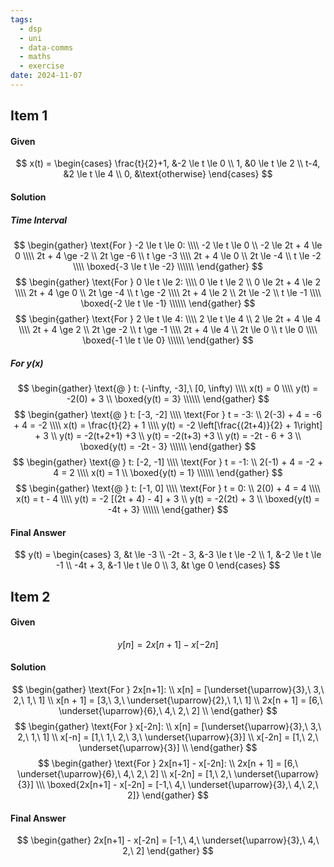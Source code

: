 ```yaml
---
tags:
  - dsp
  - uni
  - data-comms
  - maths
  - exercise
date: 2024-11-07
---
```

## Item 1
#### Given
$$
x(t) = \begin{cases}
\frac{t}{2}+1, &-2 \le t \le 0 \\
1, &0 \le t \le 2  \\
t-4, &2 \le t \le 4 \\
0, &\text{otherwise}
\end{cases}
$$

#### Solution
##### Time Interval
$$
\begin{gather}
\text{For } -2 \le t \le 0: \\\\
-2 \le t \le 0 \\
-2 \le 2t + 4 \le 0 \\\\
2t + 4 \ge -2 \\
2t \ge -6 \\
t \ge -3 \\\\
2t + 4 \le 0 \\
2t \le -4 \\
t \le -2 \\\\
\boxed{-3 \le t \le -2} \\\\\\
\end{gather}
$$
$$
\begin{gather}
\text{For } 0 \le t \le 2: \\\\
0 \le t \le 2 \\
0 \le 2t + 4 \le 2 \\\\
2t + 4 \ge 0 \\
2t \ge -4 \\
t \ge -2 \\\\
2t + 4 \le 2 \\
2t \le -2 \\
t \le -1 \\\\
\boxed{-2 \le t \le -1} \\\\\\
\end{gather}
$$
$$
\begin{gather}
\text{For } 2 \le t \le 4: \\\\
2 \le t \le 4 \\
2 \le 2t + 4 \le 4 \\\\
2t + 4 \ge 2 \\
2t \ge -2 \\
t \ge -1 \\\\
2t + 4 \le 4 \\
2t \le 0 \\
t \le 0 \\\\
\boxed{-1 \le t \le 0} \\\\\\
\end{gather}
$$
##### For $y(x)$
$$
\begin{gather}
\text{@ } t: (-\infty, -3],\ [0, \infty) \\\\
x(t) = 0 \\\\
y(t) = -2(0) + 3 \\
\boxed{y(t) = 3} \\\\\\
\end{gather}
$$
$$
\begin{gather}
\text{@ } t: [-3, -2] \\\\
\text{For } t = -3: \\
2(-3) + 4 = -6 + 4 = -2 \\\\
x(t) = \frac{t}{2} + 1 \\\\
y(t) = -2 \left[\frac{(2t+4)}{2} + 1\right] + 3 \\
y(t) = -2(t+2+1) +3 \\
y(t) = -2(t+3) +3 \\
y(t) = -2t - 6 + 3 \\
\boxed{y(t) = -2t - 3} \\\\\\
\end{gather}
$$
$$
\begin{gather}
\text{@ } t: [-2, -1] \\\\
\text{For } t = -1: \\
2(-1) + 4 = -2 + 4 = 2 \\\\
x(t) = 1 \\
\boxed{y(t) = 1} \\\\\\
\end{gather}
$$
$$
\begin{gather}
\text{@ } t: [-1, 0] \\\\
\text{For } t = 0: \\
2(0) + 4 = 4 \\\\
x(t) = t - 4 \\\\
y(t) = -2 [(2t + 4) - 4] + 3 \\
y(t) = -2(2t) + 3 \\
\boxed{y(t) = -4t + 3} \\\\\\
\end{gather}
$$
#### Final Answer
$$
y(t) = \begin{cases}
3, &t \le -3 \\
-2t - 3, &-3 \le t \le -2 \\
1, &-2 \le t \le -1 \\
-4t + 3, &-1 \le t \le 0 \\
3, &t \ge 0
\end{cases}
$$

## Item 2
#### Given
$$
y[n] = 2x[n+1] - x[-2n]
$$
#### Solution
$$
\begin{gather}
\text{For } 2x[n+1]: \\
x[n] = [\underset{\uparrow}{3},\ 3,\ 2,\ 1,\ 1] \\
x[n + 1] = [3,\ 3,\ \underset{\uparrow}{2},\ 1,\ 1] \\
2x[n + 1] = [6,\ \underset{\uparrow}{6},\ 4,\ 2,\ 2] \\
\end{gather}
$$
$$
\begin{gather}
\text{For } x[-2n]: \\
x[n] = [\underset{\uparrow}{3},\ 3,\ 2,\ 1,\ 1] \\
x[-n] = [1,\ 1,\ 2,\ 3,\ \underset{\uparrow}{3}] \\
x[-2n] = [1,\ 2,\ \underset{\uparrow}{3}] \\
\end{gather}
$$
$$
\begin{gather}
\text{For } 2x[n+1] - x[-2n]: \\
2x[n + 1] = [6,\ \underset{\uparrow}{6},\ 4,\ 2,\ 2] \\
x[-2n] = [1,\ 2,\ \underset{\uparrow}{3}] \\\
\boxed{2x[n+1] - x[-2n] = [-1,\ 4,\ \underset{\uparrow}{3},\ 4,\ 2,\ 2]}
\end{gather}
$$
#### Final Answer
$$
\begin{gather}
2x[n+1] - x[-2n] = [-1,\ 4,\ \underset{\uparrow}{3},\ 4,\ 2,\ 2]
\end{gather}
$$